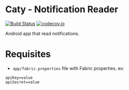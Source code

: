 # Caty - Notification Reader

[![Build Status](https://travis-ci.org/MakinGiants/caty_notification_reader.svg?branch=develop)](https://travis-ci.org/MakinGiants/caty_notification_reader)
[![codecov.io](https://codecov.io/github/MakinGiants/caty_notification_reader/coverage.svg?branch=develop)](https://codecov.io/github/MakinGiants/caty_notification_reader?branch=develop)

Android app that read notifications.

# Requisites

- `app/fabric.properties` file with Fabric properties. ex:

```
apiKey=value
apiSecret=value
```